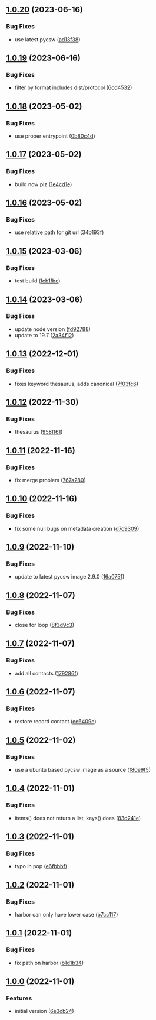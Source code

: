 ## [1.0.20](https://git.wur.nl/isric/ict/pygeodatacrawler/compare/1.0.19...1.0.20) (2023-06-16)


### Bug Fixes

* use latest pycsw ([ad13f38](https://git.wur.nl/isric/ict/pygeodatacrawler/commit/ad13f38294bbcd63f875954f00cb4c4e124cc899))

## [1.0.19](https://git.wur.nl/isric/ict/pygeodatacrawler/compare/1.0.18...1.0.19) (2023-06-16)


### Bug Fixes

* filter by format includes dist/protocol ([6cd4532](https://git.wur.nl/isric/ict/pygeodatacrawler/commit/6cd4532a0b3f5cbf64e74345a78b344bf215e4fa))

## [1.0.18](https://git.wur.nl/isric/ict/pygeodatacrawler/compare/1.0.17...1.0.18) (2023-05-02)


### Bug Fixes

* use proper entrypoint ([0b80c4d](https://git.wur.nl/isric/ict/pygeodatacrawler/commit/0b80c4d0cb5ce1df90636b413a4da03bb1e10def))

## [1.0.17](https://git.wur.nl/isric/ict/pygeodatacrawler/compare/1.0.16...1.0.17) (2023-05-02)


### Bug Fixes

* build now plz ([1e4cd1e](https://git.wur.nl/isric/ict/pygeodatacrawler/commit/1e4cd1ea5ad2980c58ab5cade732a8c0aebff65a))

## [1.0.16](https://git.wur.nl/isric/ict/pygeodatacrawler/compare/1.0.15...1.0.16) (2023-05-02)


### Bug Fixes

* use relative path for git url ([34b193f](https://git.wur.nl/isric/ict/pygeodatacrawler/commit/34b193fc9e89be18ddb132d6840107deac05480b))

## [1.0.15](https://git.wur.nl/isric/ict/pygeodatacrawler/compare/1.0.14...1.0.15) (2023-03-06)


### Bug Fixes

* test build ([fcb1fbe](https://git.wur.nl/isric/ict/pygeodatacrawler/commit/fcb1fbed6dc4ecc8b182350b80357e938a2fc107))

## [1.0.14](https://git.wur.nl/isric/ict/pygeodatacrawler/compare/1.0.13...1.0.14) (2023-03-06)


### Bug Fixes

* update node version ([fd92788](https://git.wur.nl/isric/ict/pygeodatacrawler/commit/fd92788259558d569fa170a1f05e6e8dcb34fedf))
* update to 19.7 ([2a34f12](https://git.wur.nl/isric/ict/pygeodatacrawler/commit/2a34f12f3f5cc3a500d9274562391cab9b3ca2b6))

## [1.0.13](https://git.wur.nl/isric/ict/pygeodatacrawler/compare/1.0.12...1.0.13) (2022-12-01)


### Bug Fixes

* fixes keyword thesaurus, adds canonical ([7f03fc6](https://git.wur.nl/isric/ict/pygeodatacrawler/commit/7f03fc69ec553eaf853ca8cc7efcd0d49fd20a0f))

## [1.0.12](https://git.wur.nl/isric/ict/pygeodatacrawler/compare/1.0.11...1.0.12) (2022-11-30)


### Bug Fixes

* thesaurus ([958ff61](https://git.wur.nl/isric/ict/pygeodatacrawler/commit/958ff61baa49fa4260dbe277e7595587e2d7747a))

## [1.0.11](https://git.wur.nl/isric/ict/pygeodatacrawler/compare/1.0.10...1.0.11) (2022-11-16)


### Bug Fixes

* fix merge problem ([767a280](https://git.wur.nl/isric/ict/pygeodatacrawler/commit/767a2807d1adf587c970a81aabb901a3da2f7e42))

## [1.0.10](https://git.wur.nl/isric/ict/pygeodatacrawler/compare/1.0.9...1.0.10) (2022-11-16)


### Bug Fixes

* fix some null bugs on metadata creation ([d7c9309](https://git.wur.nl/isric/ict/pygeodatacrawler/commit/d7c9309007ee96b37317a6735aa6563941b38148))

## [1.0.9](https://git.wur.nl/isric/ict/pygeodatacrawler/compare/1.0.8...1.0.9) (2022-11-10)


### Bug Fixes

* update to latest pycsw image 2.9.0 ([16a0751](https://git.wur.nl/isric/ict/pygeodatacrawler/commit/16a0751cf29f1307a3226a844b0a2089dcf8e65f))

## [1.0.8](https://git.wur.nl/isric/ict/pygeodatacrawler/compare/1.0.7...1.0.8) (2022-11-07)


### Bug Fixes

* close for loop ([8f3d9c3](https://git.wur.nl/isric/ict/pygeodatacrawler/commit/8f3d9c3e09b44da8e988f72fd3f76183ac747063))

## [1.0.7](https://git.wur.nl/isric/ict/pygeodatacrawler/compare/1.0.6...1.0.7) (2022-11-07)


### Bug Fixes

* add all contacts ([179286f](https://git.wur.nl/isric/ict/pygeodatacrawler/commit/179286f38722c11c3ed3de919f6a196185ed1259))

## [1.0.6](https://git.wur.nl/isric/ict/pygeodatacrawler/compare/1.0.5...1.0.6) (2022-11-07)


### Bug Fixes

* restore record contact ([ee6409e](https://git.wur.nl/isric/ict/pygeodatacrawler/commit/ee6409e67fed9b635cfb8cdc4244d2f78e1af208))

## [1.0.5](https://git.wur.nl/isric/ict/pygeodatacrawler/compare/1.0.4...1.0.5) (2022-11-02)


### Bug Fixes

* use a ubuntu based pycsw image as a source ([f80e9f5](https://git.wur.nl/isric/ict/pygeodatacrawler/commit/f80e9f55b26d650d5710cd14efa67b1593063985))

## [1.0.4](https://git.wur.nl/isric/ict/pygeodatacrawler/compare/1.0.3...1.0.4) (2022-11-01)


### Bug Fixes

* items() does not return a list, keys() does ([83d241e](https://git.wur.nl/isric/ict/pygeodatacrawler/commit/83d241e902a5a54966377ddcc5b66896d329c607))

## [1.0.3](https://git.wur.nl/isric/ict/pygeodatacrawler/compare/1.0.2...1.0.3) (2022-11-01)


### Bug Fixes

* typo in pop ([e6fbbbf](https://git.wur.nl/isric/ict/pygeodatacrawler/commit/e6fbbbf0622be7a874b82ce52571c7f55cdf4fb5))

## [1.0.2](https://git.wur.nl/isric/ict/pygeodatacrawler/compare/1.0.1...1.0.2) (2022-11-01)


### Bug Fixes

* harbor can only have lower case ([b7cc117](https://git.wur.nl/isric/ict/pygeodatacrawler/commit/b7cc1172c14cec77946a03a4093bf1a3f058911e))

## [1.0.1](https://git.wur.nl/isric/ict/pygeodatacrawler/compare/1.0.0...1.0.1) (2022-11-01)


### Bug Fixes

* fix path on harbor ([b1d1b34](https://git.wur.nl/isric/ict/pygeodatacrawler/commit/b1d1b3498d228774b56884d52f1a30d4d3fc9365))

## [1.0.0](https://git.wur.nl/isric/ict/pygeodatacrawler/compare/...1.0.0) (2022-11-01)


### Features

* initial version ([6e3cb24](https://git.wur.nl/isric/ict/pygeodatacrawler/commit/6e3cb24aa77cfd0f54af484bcf227feeb3ecbaea))
